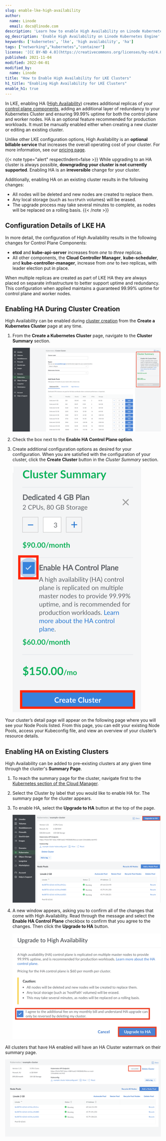 ```yaml
---
slug: enable-lke-high-availability
author:
  name: Linode
  email: docs@linode.com
description: 'Learn how to enable High Availability on Linode Kubernetes Engine.'
og_description: 'Enable High Availability on Linode Kubernetes Engine'
keywords: ['kubernetes', 'lke', 'high availability', 'ha']
tags: ["networking","kubernetes","container"]
license: '[CC BY-ND 4.0](https://creativecommons.org/licenses/by-nd/4.0)'
published: 2021-11-04
modified: 2022-04-01
modified_by:
  name: Linode
title: "How to Enable High Availability for LKE Clusters"
h1_title: "Enabling High Availability for LKE Clusters"
enable_h1: true
---
```


In LKE, enabling HA ([High Availability](/docs/guides/introduction-to-high-availability/)) creates additional replicas of your [control plane components](/docs/guides/beginners-guide-to-kubernetes-part-2-master-nodes-control-plane/), adding an additional layer of redundancy to your Kubernetes Cluster and ensuring 99.99% uptime for both the control plane and worker nodes. HA is an optional feature recommended for production workloads. It must be manually enabled either when creating a new cluster or editing an existing cluster.

Unlike other LKE configuration options, High Availability is an **optional billable service** that increases the overall operating cost of your cluster. For more information, see our [pricing page](https://www.linode.com/pricing/).

{{< note type="alert" respectIndent=false >}}
While upgrading to an HA cluster is always possible, **downgrading your cluster is not currently supported**. Enabling HA is an **irreversible** change for your cluster.

Additionally, enabling HA on an existing cluster results in the following changes:

- All nodes will be deleted and new nodes are created to replace them.
- Any local storage (such as `hostPath` volumes) will be erased.
- The upgrade process may take several minutes to complete, as nodes will be replaced on a rolling basis.
{{< /note >}}

## Configuration Details of LKE HA

In more detail, the configuration of High Availability results in the following changes for Control Plane Components:

- **etcd** and **kube-api-server** increases from *one* to *three* replicas.
- All other components, the **Cloud Controller Manager**, **kube-scheduler**, and **kube-controller-manager**, increase from *one* to *two* replicas, with leader election put in place.

When multiple replicas are created as part of LKE HA they are always placed on separate infrastructure to better support uptime and redundancy. This configuration when applied maintains a guaranteed 99.99% uptime for control plane and worker nodes.

## Enabling HA During Cluster Creation

High Availability can be enabled during [cluster creation](/docs/guides/deploy-and-manage-a-cluster-with-linode-kubernetes-engine-a-tutorial/#create-an-lke-cluster) from the **Create a Kubernetes Cluster** page at any time.

1. From the **Create a Kubernetes Cluster** page, navigate to the **Cluster Summary** section.

   ![LKE HA cluster enable](cluster-summary-ha-lke.png "Kubernetes HA upgrade enable.")

1. Check the box next to the **Enable HA Control Plane option**.

1. Create additional configuration options as desired for your configuration. When you are satisfied with the configuration of your cluster, click the **Create Cluster** button in the *Cluster Summary* section.

   ![LKE HA cluster creation](create-cluster-ha.png "Kubernetes HA upgrade on Cluster Creation.")

Your cluster’s detail page will appear on the following page where you will see your Node Pools listed. From this page, you can edit your existing Node Pools, access your Kubeconfig file, and view an overview of your cluster’s resource details.

## Enabling HA on Existing Clusters

High Availability can be added to pre-existing clusters at any given time through the cluster's **Summary Page**.

1. To reach the summary page for the cluster, navigate first to the [Kubernetes section of the Cloud Manager](https://cloud.linode.com/kubernetes/clusters).

1. Select the Cluster by label that you would like to enable HA for. The summary page for the cluster appears.

1. To enable HA, select the **Upgrade to HA** button at the top of the page.

   ![LKE HA cluster upgrade](upgrade-to-ha.png "Kubernetes HA upgrade.")

1. A new window appears, asking you to confirm all of the changes that come with High Availability. Read through the message and select the **Enable HA Control Plane** checkbox to confirm that you agree to the changes. Then click the **Upgrade to HA** button.

   ![LKE HA cluster enable](cluster-ha-enable.png "Kubernetes HA Cluster Enable.")

All clusters that have HA enabled will have an HA Cluster watermark on their summary page.

   ![LKE HA cluster watermark](ha-cluster-watermark.png "LKE HA cluster watermark.")
